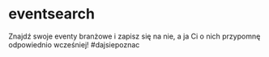 # eventsearch
Znajdź swoje eventy branżowe i zapisz się na nie, a ja Ci o nich przypomnę odpowiednio wcześniej! #dajsiepoznac
